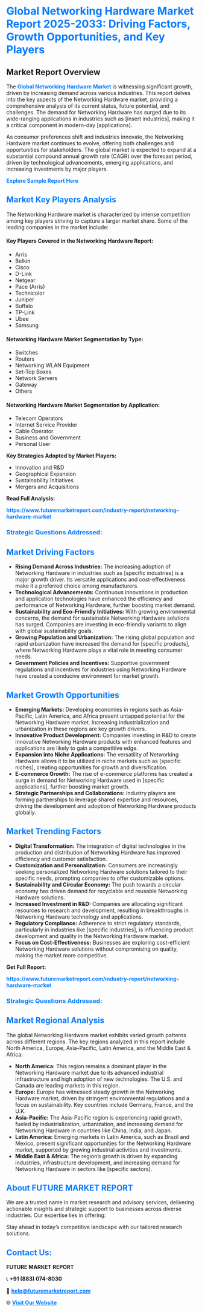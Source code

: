 <h1 style="color: #007BFF;">Global Networking Hardware Market Report 2025-2033: Driving Factors, Growth Opportunities, and Key Players</h1>

<section id="overview">
<h2>Market Report Overview</h2>
<p>The <a href="https://www.futuremarketreport.com/industry-report/networking-hardware-market" style="color: #007BFF; text-decoration: none;"><strong>Global Networking Hardware Market</strong></a> is witnessing significant growth, driven by increasing demand across various industries. This report delves into the key aspects of the Networking Hardware market, providing a comprehensive analysis of its current status, future potential, and challenges. The demand for Networking Hardware has surged due to its wide-ranging applications in industries such as [insert industries], making it a critical component in modern-day [applications].</p>
<p>As consumer preferences shift and industries innovate, the Networking Hardware market continues to evolve, offering both challenges and opportunities for stakeholders. The global market is expected to expand at a substantial compound annual growth rate (CAGR) over the forecast period, driven by technological advancements, emerging applications, and increasing investments by major players.</p>
</section>

<section id="overview">
<p><a href="https://www.futuremarketreport.com/request-sample/reportId=42910" style="color: #007BFF; text-decoration: none;"><strong>Explore Sample Report Here</strong></a></p>
</section>

<section id="key-players">
<h2 style="color: #007BFF;">Market Key Players Analysis</h2>
<p>The Networking Hardware market is characterized by intense competition among key players striving to capture a larger market share. Some of the leading companies in the market include:</p>
<h4>Key Players Covered in the Networking Hardware Report:</h4>
<ul><li>Arris</li><li>Belkin</li><li>Cisco</li><li>D-Link</li><li>Netgear</li><li>Pace (Arris)</li><li>Technicolor</li><li>Juniper</li><li>Buffalo</li><li>TP-Link</li><li>Ubee</li><li>Samsung</li></ul>
<h4>Networking Hardware Market Segmentation by Type:</h4>
<ul><li>Switches</li><li>Routers</li><li>Networking WLAN Equipment</li><li>Set-Top Boxes</li><li>Network Servers</li><li>Gateway</li><li>Others</li></ul>

<h4>Networking Hardware Market Segmentation by Application:</h4>
<ul><li>Telecom Operators</li><li>Internet Service Provider</li><li>Cable Operator</li><li>Business and Government</li><li>Personal User</li></ul>
<p><strong>Key Strategies Adopted by Market Players:</strong></p>
<ul>
<li>Innovation and R&D</li>
<li>Geographical Expansion</li>
<li>Sustainability Initiatives</li>
<li>Mergers and Acquisitions</li>
</ul>
</section>

<section>
<p><strong>Read Full Analysis: </strong></p><a href="https://www.futuremarketreport.com/industry-report/networking-hardware-market" style="color: #007BFF; text-decoration: none;"><strong>https://www.futuremarketreport.com/industry-report/networking-hardware-market</strong></a>
<h3 style="color: #007BFF;">Strategic Questions Addressed:</h3>
</section>

<section id="driving-factors">
<h2 style="color: #007BFF;">Market Driving Factors</h2>
<ul>
<li><strong>Rising Demand Across Industries:</strong> The increasing adoption of Networking Hardware in industries such as [specific industries] is a major growth driver. Its versatile applications and cost-effectiveness make it a preferred choice among manufacturers.</li>
<li><strong>Technological Advancements:</strong> Continuous innovations in production and application technologies have enhanced the efficiency and performance of Networking Hardware, further boosting market demand.</li>
<li><strong>Sustainability and Eco-Friendly Initiatives:</strong> With growing environmental concerns, the demand for sustainable Networking Hardware solutions has surged. Companies are investing in eco-friendly variants to align with global sustainability goals.</li>
<li><strong>Growing Population and Urbanization:</strong> The rising global population and rapid urbanization have increased the demand for [specific products], where Networking Hardware plays a vital role in meeting consumer needs.</li>
<li><strong>Government Policies and Incentives:</strong> Supportive government regulations and incentives for industries using Networking Hardware have created a conducive environment for market growth.</li>
</ul>
</section>

<section id="growth-opportunities">
<h2 style="color: #007BFF;">Market Growth Opportunities</h2>
<ul>
<li><strong>Emerging Markets:</strong> Developing economies in regions such as Asia-Pacific, Latin America, and Africa present untapped potential for the Networking Hardware market. Increasing industrialization and urbanization in these regions are key growth drivers.</li>
<li><strong>Innovative Product Development:</strong> Companies investing in R&D to create innovative Networking Hardware products with enhanced features and applications are likely to gain a competitive edge.</li>
<li><strong>Expansion into Niche Applications:</strong> The versatility of Networking Hardware allows it to be utilized in niche markets such as [specific niches], creating opportunities for growth and diversification.</li>
<li><strong>E-commerce Growth:</strong> The rise of e-commerce platforms has created a surge in demand for Networking Hardware used in [specific applications], further boosting market growth.</li>
<li><strong>Strategic Partnerships and Collaborations:</strong> Industry players are forming partnerships to leverage shared expertise and resources, driving the development and adoption of Networking Hardware products globally.</li>
</ul>
</section>

<section id="trending-factors">
<h2 style="color: #007BFF;">Market Trending Factors</h2>
<ul>
<li><strong>Digital Transformation:</strong> The integration of digital technologies in the production and distribution of Networking Hardware has improved efficiency and customer satisfaction.</li>
<li><strong>Customization and Personalization:</strong> Consumers are increasingly seeking personalized Networking Hardware solutions tailored to their specific needs, prompting companies to offer customizable options.</li>
<li><strong>Sustainability and Circular Economy:</strong> The push towards a circular economy has driven demand for recyclable and reusable Networking Hardware solutions.</li>
<li><strong>Increased Investment in R&D:</strong> Companies are allocating significant resources to research and development, resulting in breakthroughs in Networking Hardware technology and applications.</li>
<li><strong>Regulatory Compliance:</strong> Adherence to strict regulatory standards, particularly in industries like [specific industries], is influencing product development and quality in the Networking Hardware market.</li>
<li><strong>Focus on Cost-Effectiveness:</strong> Businesses are exploring cost-efficient Networking Hardware solutions without compromising on quality, making the market more competitive.</li>
</ul>
</section>

<section>
<p><strong>Get Full Report: </strong></p><a href="https://www.futuremarketreport.com/industry-report/networking-hardware-market" style="color: #007BFF; text-decoration: none;"><strong>https://www.futuremarketreport.com/industry-report/networking-hardware-market</strong></a>
<h3 style="color: #007BFF;">Strategic Questions Addressed:</h3>
</section>


<section id="regional-analysis">
<h2 style="color: #007BFF;">Market Regional Analysis</h2>
<p>The global Networking Hardware market exhibits varied growth patterns across different regions. The key regions analyzed in this report include North America, Europe, Asia-Pacific, Latin America, and the Middle East & Africa:</p>
<ul>
<li><strong>North America:</strong> This region remains a dominant player in the Networking Hardware market due to its advanced industrial infrastructure and high adoption of new technologies. The U.S. and Canada are leading markets in this region.</li>
<li><strong>Europe:</strong> Europe has witnessed steady growth in the Networking Hardware market, driven by stringent environmental regulations and a focus on sustainability. Key countries include Germany, France, and the U.K.</li>
<li><strong>Asia-Pacific:</strong> The Asia-Pacific region is experiencing rapid growth, fueled by industrialization, urbanization, and increasing demand for Networking Hardware in countries like China, India, and Japan.</li>
<li><strong>Latin America:</strong> Emerging markets in Latin America, such as Brazil and Mexico, present significant opportunities for the Networking Hardware market, supported by growing industrial activities and investments.</li>
<li><strong>Middle East & Africa:</strong> The region’s growth is driven by expanding industries, infrastructure development, and increasing demand for Networking Hardware in sectors like [specific sectors].</li>
</ul>
</section>

<footer>
<h2 style="color: #007BFF;">About FUTURE MARKET REPORT</h2>
<p>We are a trusted name in market research and advisory services, delivering actionable insights and strategic support to businesses across diverse industries. Our expertise lies in offering:</p>

<p>Stay ahead in today’s competitive landscape with our tailored research solutions.</p>

<h2 style="color: #007BFF;">Contact Us:</h2>
<p><strong>FUTURE MARKET REPORT</strong></p>
<p>📞 <strong>+91 (883) 074-8030</strong></p>
<p>📧 <strong><a href="mailto:help@futuremarketreport.com" style="color: #007BFF;">help@futuremarketreport.com</a></strong></p>
<p>🌐 <strong><a href="https://www.futuremarketreport.com/" style="color: #007BFF;">Visit Our Website</a></strong></p>
</footer>